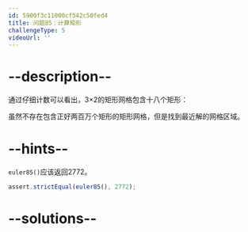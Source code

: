```yaml
---
id: 5900f3c11000cf542c50fed4
title: 问题85：计算矩形
challengeType: 5
videoUrl: ''
---
```


# --description--

通过仔细计数可以看出，3×2的矩形网格包含十八个矩形：

虽然不存在包含正好两百万个矩形的矩形网格，但是找到最近解的网格区域。

# --hints--

`euler85()`应该返回2772。

```js
assert.strictEqual(euler85(), 2772);
```

# --solutions--

